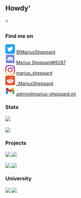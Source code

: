 ## Howdy' 

⚡ 

### Find me on
<img src = "Logos/twitter.png" alt = "Twitter" width = "30px" height = "30px" /> [@MariusSheppard](https://twitter.com/MariusSheppard)<br>
<img src = "Logos/discord.png" alt = "Discord" width = "30px" height = "30px" /> [Marius Sheppard#9287](https://discord.com/users/553142002129305602)<br>
<img src = "Logos/instagram.png" alt = "Instagram" width = "30px" height = "30px" /> [marius_sheppard](https://www.instagram.com/marius_sheppard/)<br>
<img src = "Logos/reddit.png" alt = "Reddit" width = "30px" height = "30px" /> [_MariusSheppard](https://www.reddit.com/user/_MariusSheppard)<br>
<img src = "Logos/mail.png" alt = "Email" width = "30px" height = "30px" /> [admin@marius-sheppard.ml](mailto:admin@marius-sheppard.ml)<br>

 
### Stats
<a href = "https://github.com/Marius-Sheppard?tab=repositories">
<img src = "https://github-readme-stats.vercel.app/api?username=Marius-Sheppard&count_private=true&show_icons=true&theme=dark&include_all_commits=true" align = "center" />
</a><br><br>
<a href = "https://github.com/Marius-Sheppard?tab=repositories">
<img src = "https://github-readme-stats.vercel.app/api/top-langs/?username=Marius-Sheppard&langs_count=10&theme=dark&layout=compact&card_width=300" align = "center" />
</a><br>

### Projects
<a href = "https://github.com/Marius-Sheppard/CTF-Writeups-Archive">
<img src = "https://github-readme-stats.vercel.app/api/pin/?username=Marius-Sheppard&repo=CTF-Writeups-Archive&theme=dark&hide_border" align = "center" />
</a>
<a href = "https://github.com/Marius-Sheppard/SpaceX-Viewer">
<img src = "https://github-readme-stats.vercel.app/api/pin/?username=Marius-Sheppard&repo=SpaceX-Viewer&theme=dark&hide_border" align = "center" />
</a>
<br><br>
<a href = "https://github.com/Marius-Sheppard/NSA-Tracker">
<img src = "https://github-readme-stats.vercel.app/api/pin/?username=Marius-Sheppard&repo=NSA-Tracker&theme=dark&hide_border" align = "center" />
</a>
<a href = "https://github.com/Marius-Sheppard/">
<img src = "https://github-readme-stats.vercel.app/api/pin/?username=Marius-Sheppard&repo=&theme=dark&hide_border" align = "center" />
</a><br>


### University
<a href = "https://github.com/Marius-Sheppard/">
<img src = "https://github-readme-stats.vercel.app/api/pin/?username=Marius-Sheppard&repo=&theme=dark&hide_border" align = "center" />
</a>
<a href = "https://github.com/Marius-Sheppard/">
<img src = "https://github-readme-stats.vercel.app/api/pin/?username=Marius-Sheppard&repo=&theme=dark&hide_border" align = "center" />
</a>

